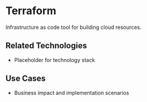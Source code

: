 # Terraform

Infrastructure as code tool for building cloud resources.

## Related Technologies
- Placeholder for technology stack

## Use Cases
- Business impact and implementation scenarios
